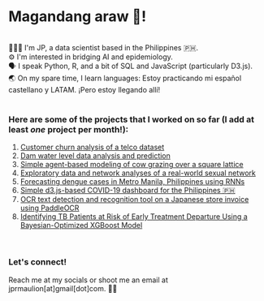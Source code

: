 # Magandang araw 👋!

<br>
🧑🏽‍💻 I'm JP, a data scientist based in the Philippines 🇵🇭. <br>
⚙️ I'm interested in bridging AI and epidemiology. <br>
🗣️ I speak Python, R, and a bit of SQL and JavaScript (particularly D3.js). <br>
🌏 On my spare time, I learn languages: Estoy practicando mi español castellano y LATAM. ¡Pero estoy llegando allí! <br>

<br>

### Here are some of the projects that I worked on so far (I add at least _one_ project per month!):
1. [Customer churn analysis of a telco dataset](https://github.com/jprmaulion/customer-churn-analysis) <br>
2. [Dam water level data analysis and prediction](https://github.com/jprmaulion/dam-waterLevel-prediction) <br>
3. [Simple agent-based modeling of cow grazing over a square lattice](https://github.com/jprmaulion/abm-cowGrazing) <br>
4. [Exploratory data and network analyses of a real-world sexual network](https://github.com/jprmaulion/sexualNetwork-analysis) <br>
5. [Forecasting dengue cases in Metro Manila, Philippines using RNNs](https://github.com/jprmaulion/rnn_dengue) <br>
6. [Simple d3.js-based COVID-19 dashboard for the Philippines 🇵🇭](https://github.com/jprmaulion/d3js-covid19ph) <br>
7. [OCR text detection and recognition tool on a Japanese store invoice using PaddleOCR](https://github.com/jprmaulion/japanese-receipt-ocr-cv/) <br>
8. [Identifying TB Patients at Risk of Early Treatment Departure Using a Bayesian-Optimized XGBoost Model](https://github.com/jprmaulion/tb-hama-predict-xgboost)

<br>

### Let's connect!
Reach me at my socials or shoot me an email at jprmaulion[at]gmail[dot]com. 🫶🏾 
